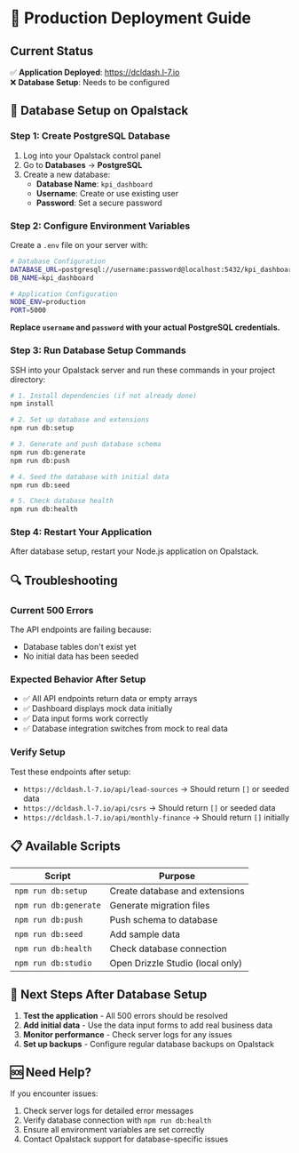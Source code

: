 # 🚀 Production Deployment Guide

## Current Status
✅ **Application Deployed**: https://dcldash.l-7.io  
❌ **Database Setup**: Needs to be configured

## 🔧 Database Setup on Opalstack

### Step 1: Create PostgreSQL Database
1. Log into your Opalstack control panel
2. Go to **Databases** → **PostgreSQL**
3. Create a new database:
   - **Database Name**: `kpi_dashboard`
   - **Username**: Create or use existing user
   - **Password**: Set a secure password

### Step 2: Configure Environment Variables
Create a `.env` file on your server with:

```bash
# Database Configuration
DATABASE_URL=postgresql://username:password@localhost:5432/kpi_dashboard
DB_NAME=kpi_dashboard

# Application Configuration
NODE_ENV=production
PORT=5000
```

**Replace `username` and `password` with your actual PostgreSQL credentials.**

### Step 3: Run Database Setup Commands

SSH into your Opalstack server and run these commands in your project directory:

```bash
# 1. Install dependencies (if not already done)
npm install

# 2. Set up database and extensions
npm run db:setup

# 3. Generate and push database schema
npm run db:generate
npm run db:push

# 4. Seed the database with initial data
npm run db:seed

# 5. Check database health
npm run db:health
```

### Step 4: Restart Your Application
After database setup, restart your Node.js application on Opalstack.

## 🔍 Troubleshooting

### Current 500 Errors
The API endpoints are failing because:
- Database tables don't exist yet
- No initial data has been seeded

### Expected Behavior After Setup
- ✅ All API endpoints return data or empty arrays
- ✅ Dashboard displays mock data initially
- ✅ Data input forms work correctly
- ✅ Database integration switches from mock to real data

### Verify Setup
Test these endpoints after setup:
- `https://dcldash.l-7.io/api/lead-sources` → Should return `[]` or seeded data
- `https://dcldash.l-7.io/api/csrs` → Should return `[]` or seeded data
- `https://dcldash.l-7.io/api/monthly-finance` → Should return `[]` initially

## 📋 Available Scripts

| Script | Purpose |
|--------|---------|
| `npm run db:setup` | Create database and extensions |
| `npm run db:generate` | Generate migration files |
| `npm run db:push` | Push schema to database |
| `npm run db:seed` | Add sample data |
| `npm run db:health` | Check database connection |
| `npm run db:studio` | Open Drizzle Studio (local only) |

## 🎯 Next Steps After Database Setup

1. **Test the application** - All 500 errors should be resolved
2. **Add initial data** - Use the data input forms to add real business data
3. **Monitor performance** - Check server logs for any issues
4. **Set up backups** - Configure regular database backups on Opalstack

## 🆘 Need Help?

If you encounter issues:
1. Check server logs for detailed error messages
2. Verify database connection with `npm run db:health`
3. Ensure all environment variables are set correctly
4. Contact Opalstack support for database-specific issues